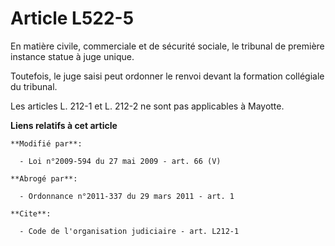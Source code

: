 # Article L522-5

En matière civile, commerciale et de sécurité sociale, le tribunal de première instance statue à juge unique. 

Toutefois, le juge saisi peut ordonner le renvoi devant la formation collégiale du tribunal. 

Les articles L. 212-1 et L. 212-2 ne sont pas applicables à Mayotte.

**Liens relatifs à cet article**

	**Modifié par**:

	  - Loi n°2009-594 du 27 mai 2009 - art. 66 (V)

	**Abrogé par**:

	  - Ordonnance n°2011-337 du 29 mars 2011 - art. 1

	**Cite**:

	  - Code de l'organisation judiciaire - art. L212-1
